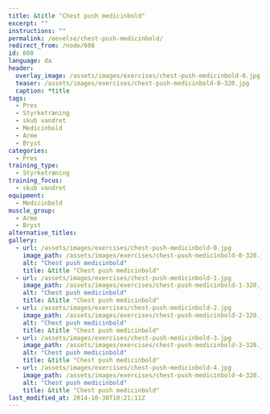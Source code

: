 ```yaml
---
title: &title "Chest push medicinbold"
excerpt: ""
instructions: ""
permalink: /oevelse/chest-push-medicinbold/
redirect_from: /node/608
id: 608
language: da
header:
  overlay_image: /assets/images/exercises/chest-push-medicinbold-0.jpg
  teaser: /assets/images/exercises/chest-push-medicinbold-0-320.jpg
  caption: *title
tags:
  - Pres
  - Styrketræning
  - skub vandret
  - Medicinbold
  - Arme
  - Bryst
categories:
  - Pres
training_type: 
  - Styrketræning
training_focus: 
  - skub vandret
equipment:
  - Medicinbold
muscle_group:
  - Arme
  - Bryst
alternative_titles:
gallery:
  - url: /assets/images/exercises/chest-push-medicinbold-0.jpg
    image_path: /assets/images/exercises/chest-push-medicinbold-0-320.jpg
    alt: "Chest push medicinbold"
    title: &title "Chest push medicinbold"
  - url: /assets/images/exercises/chest-push-medicinbold-1.jpg
    image_path: /assets/images/exercises/chest-push-medicinbold-1-320.jpg
    alt: "Chest push medicinbold"
    title: &title "Chest push medicinbold"
  - url: /assets/images/exercises/chest-push-medicinbold-2.jpg
    image_path: /assets/images/exercises/chest-push-medicinbold-2-320.jpg
    alt: "Chest push medicinbold"
    title: &title "Chest push medicinbold"
  - url: /assets/images/exercises/chest-push-medicinbold-3.jpg
    image_path: /assets/images/exercises/chest-push-medicinbold-3-320.jpg
    alt: "Chest push medicinbold"
    title: &title "Chest push medicinbold"
  - url: /assets/images/exercises/chest-push-medicinbold-4.jpg
    image_path: /assets/images/exercises/chest-push-medicinbold-4-320.jpg
    alt: "Chest push medicinbold"
    title: &title "Chest push medicinbold"
last_modified_at: 2014-10-30T10:21:11Z
---
```



